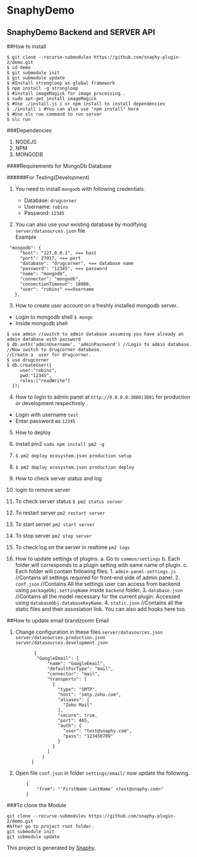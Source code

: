 #  SnaphyDemo
## SnaphyDemo Backend and SERVER API

##How to install
```
$ git clone --recurse-submodules https://github.com/snaphy-plugin-2/demo.git
$ cd demo
$ git submodule init 
$ git submodule update
$ #Install strongloop as global framework
$ npm install -g strongloop
$ #install imageMagick for image processing..
$ sudo apt-get install imageMagick
$ #Use ./install.js i or npm install to install dependencies
$ ./install i #You can also use "npm install" here
$ #Use slc run command to run server
$ slc run 
```

###Dependencies 
1. NODEJS
2. NPM
3. MONGODB 

####Requirements for MongoDb Database 

######For Testing(Development)
1. You need to install `mongodb` with following credentials. 
    * Database: `drugcorner`
    * Username: `robins`
    * Password: `12345` 
    
2. You can also use your existing database by modifying `server/datasources.json` file  
Example
```
 "mongodb": {
     "host": "127.0.0.1", <== host
     "port": 27017, <== port
     "database": "drugcorner", <== database name
     "password": "12345", <== password
     "name": "mongodb",
     "connector": "mongodb",
     "connectionTimeout": 18000,
     "user": "robins" <==Username
   },
```


3. How to create user account on a freshly installed mongodb server.
  * Login to mongodb shell `$ mongo`
  * Inside mongodb shell
  ```
  $ use admin //switch to admin database assuming you have already an admin database with password
  $ db.auth('adminUsername', 'adminPassword') //Login to admin database.
  //Now switch to drugcorner database. 
  //Create a  user for drugcorner.
  $ use drugcorner 
  $ db.createUser({
       user:"robins",
       pwd:"12345",
       roles:["readWrite"]
    });
  ```
  
  
4. How to login to admin panel at `http://0.0.0.0:3000|3001`  for production or development respectively .
  * Login with username `test`
  * Enter password as `12345`
  
  
5. How to deploy 
0. Install pm2 `sudo npm install pm2 -g`
1. `$ pm2 deploy ecosystem.json production setup`
2. `$ pm2 deploy ecosystem.json production deploy`


6. How to check server status and log
1. login to remove server
2. To check server status `$ pm2 status server`
3. To restart server `pm2 restart server`
3. To start server `pm2 start server`
3. To stop server `pm2 stop server`
3. To check log on the server in realtime `pm2 logs`



7. How to update settings of plugins.
    a. Go to `common/settings`
    b. Each folder will corresponds to a plugin setting with same name of plugin.
    c. Each folder will contain following files.
        1. `admin-panel-settings.js` //Contains all settings required for front-end side of admin panel.
        2. `conf.json` //Contains All the settings user can access from backend using `packageObj.settingName` inside `backend` folder.
        3. `database.json` //Contains all the model necessary for the current plugin. Accessed using `databaseObj.databaseKeyName`.
        4. `static.json`  //Contains all the static files and their assosiation link. You can also add hooks here too.


##How to update email brandzoomr Email
1. Change configuration in these files
    `server/datasources.json`  
   `server/datasources.production.json`  
   `server/datasources.development.json`      
    ```
           {
            "GoogleEmail": {
                "name": "GoogleEmail",
                "defaultForType": "mail",
                "connector": "mail",
                "transports": [
                  {
                    "type": "SMTP",
                    "host": "smtp.zoho.com",
                    "aliases": [
                      "Zoho Mail"
                    ],
                    "secure": true,
                    "port": 465,
                    "auth": {
                      "user": "test@snaphy.com",
                      "pass": "123456789"
                    }
                  }
                ]
              }
          }
    ```
2. Open file `conf.json` in folder `settings/email/` now update the following.   
    ```
        {     
            "from": "'FirstName LastName' <test@snaphy.com>"
        }
    ```

###To clone the Module
```
git clone --recurse-submodules https://github.com/snaphy-plugin-2/demo.git
#After go to project root folder.
git submodule init 
git submodule update
```

This project is generated by [Snaphy](http://snaphy.com).